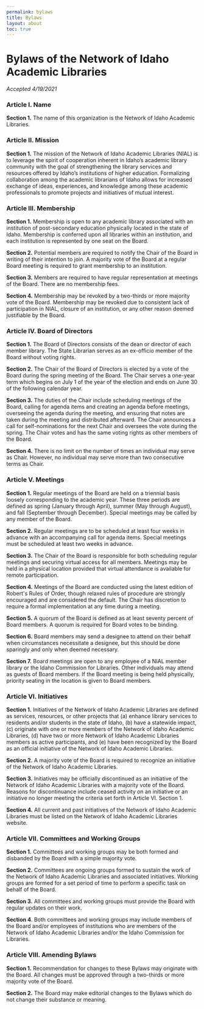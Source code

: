```yaml
---
permalink: bylaws
title: Bylaws
layout: about
toc: true
---
```


# **Bylaws of the Network of Idaho Academic Libraries**

_Accepted 4/19/2021_

### **Article I.** Name

**Section 1.** The name of this organization is the Network of Idaho Academic Libraries.

### **Article II.** Mission

**Section 1.** The mission of the Network of Idaho Academic Libraries (NIAL) is to leverage the spirit of cooperation inherent in Idaho’s academic library community with the goal of strengthening the library services and resources offered by Idaho’s institutions of higher education. Formalizing collaboration among the academic librarians of Idaho allows for increased exchange of ideas, experiences, and knowledge among these academic professionals to promote projects and initiatives of mutual interest.

### **Article III.** Membership

**Section 1.** Membership is open to any academic library associated with an institution of post-secondary education physically located in the state of Idaho. Membership is conferred upon all libraries within an institution, and each institution is represented by one seat on the Board.

**Section 2.** Potential members are required to notify the Chair of the Board in writing of their intention to join. A majority vote of the Board at a regular Board meeting is required to grant membership to an institution.

**Section 3.** Members are required to have regular representation at meetings of the Board. There are no membership fees.

**Section 4.** Membership may be revoked by a two-thirds or more majority vote of the Board. Membership may be revoked due to consistent lack of participation in NIAL, closure of an institution, or any other reason deemed justifiable by the Board.

### **Article IV.** Board of Directors

**Section 1.** The Board of Directors consists of the dean or director of each member library. The State Librarian serves as an ex-officio member of the Board without voting rights.

**Section 2.** The Chair of the Board of Directors is elected by a vote of the Board during the spring meeting of the Board. The Chair serves a one-year term which begins on July 1 of the year of the election and ends on June 30 of the following calendar year.

**Section 3.** The duties of the Chair include scheduling meetings of the Board, calling for agenda items and creating an agenda before meetings, overseeing the agenda during the meeting, and ensuring that notes are taken during the meeting and distributed afterward. The Chair announces a call for self-nominations for the next Chair and oversees the vote during the spring. The Chair votes and has the same voting rights as other members of the Board.

**Section 4.** There is no limit on the number of times an individual may serve as Chair. However, no individual may serve more than two consecutive terms as Chair.

### **Article V.** Meetings

**Section 1.** Regular meetings of the Board are held on a triennial basis loosely corresponding to the academic year. These three periods are defined as spring (January through April), summer (May through August), and fall (September through December). Special meetings may be called by any member of the Board.

**Section 2.** Regular meetings are to be scheduled at least four weeks in advance with an accompanying call for agenda items. Special meetings must be scheduled at least two weeks in advance.

**Section 3.** The Chair of the Board is responsible for both scheduling regular meetings and securing virtual access for all members. Meetings may be held in a physical location provided that virtual attendance is available for remote participation.

**Section 4.** Meetings of the Board are conducted using the latest edition of Robert's Rules of Order, though relaxed rules of procedure are strongly encouraged and are considered the default. The Chair has discretion to require a formal implementation at any time during a meeting.

**Section 5.** A quorum of the Board is defined as at least seventy percent of Board members. A quorum is required for Board votes to be binding.

**Section 6.** Board members may send a designee to attend on their behalf when circumstances necessitate a designee, but this should be done sparingly and only when deemed necessary.

**Section 7.** Board meetings are open to any employee of a NIAL member library or the Idaho Commission for Libraries. Other individuals may attend as guests of Board members. If the Board meeting is being held physically, priority seating in the location is given to Board members.

### **Article VI.** Initiatives

**Section 1.** Initiatives of the Network of Idaho Academic Libraries are defined as services, resources, or other projects that (a) enhance library services to residents and/or students in the state of Idaho, (b) have a statewide impact, (c) originate with one or more members of the Network of Idaho Academic Libraries, (d) have two or more Network of Idaho Academic Libraries members as active participants, and (e) have been recognized by the Board as an official initiative of the Network of Idaho Academic Libraries.

**Section 2.** A majority vote of the Board is required to recognize an initiative of the Network of Idaho Academic Libraries.

**Section 3.** Initiatives may be officially discontinued as an initiative of the Network of Idaho Academic Libraries with a majority vote of the Board. Reasons for discontinuance include ceased activity on an initiative or an initiative no longer meeting the criteria set forth in Article VI. Section 1.

**Section 4.** All current and past initiatives of the Network of Idaho Academic Libraries must be listed on the Network of Idaho Academic Libraries website.

### **Article VII.** Committees and Working Groups

**Section 1.** Committees and working groups may be both formed and disbanded by the Board with a simple majority vote.

**Section 2.** Committees are ongoing groups formed to sustain the work of the Network of Idaho Academic Libraries and associated initiatives. Working groups are formed for a set period of time to perform a specific task on behalf of the Board.

**Section 3.** All committees and working groups must provide the Board with regular updates on their work.

**Section 4**. Both committees and working groups may include members of the Board and/or employees of institutions who are members of the Network of Idaho Academic Libraries and/or the Idaho Commission for Libraries.

### **Article VIII.** Amending Bylaws

**Section 1.** Recommendation for changes to these Bylaws may originate with the Board. All changes must be approved through a two-thirds or more majority vote of the Board.

**Section 2.** The Board may make editorial changes to the Bylaws which do not change their substance or meaning.